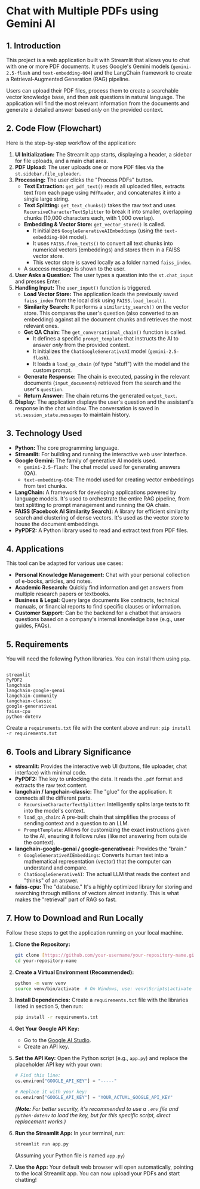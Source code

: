 # Chat with Multiple PDFs using Gemini AI

## 1. Introduction

This project is a web application built with Streamlit that allows you to chat with one or more PDF documents. It uses Google's Gemini models (`gemini-2.5-flash` and `text-embedding-004`) and the LangChain framework to create a Retrieval-Augmented Generation (RAG) pipeline.

Users can upload their PDF files, process them to create a searchable vector knowledge base, and then ask questions in natural language. The application will find the most relevant information from the documents and generate a detailed answer based *only* on the provided context.

## 2. Code Flow (Flowchart)

Here is the step-by-step workflow of the application:

1.  **UI Initialization:** The Streamlit app starts, displaying a header, a sidebar for file uploads, and a main chat area.
2.  **PDF Upload:** The user uploads one or more PDF files via the `st.sidebar.file_uploader`.
3.  **Processing:** The user clicks the "Process PDFs" button.
    * **Text Extraction:** `get_pdf_text()` reads all uploaded files, extracts text from each page using `PdfReader`, and concatenates it into a single large string.
    * **Text Splitting:** `get_text_chunks()` takes the raw text and uses `RecursiveCharacterTextSplitter` to break it into smaller, overlapping chunks (10,000 characters each, with 1,000 overlap).
    * **Embedding & Vector Store:** `get_vector_store()` is called.
        * It initializes `GoogleGenerativeAIEmbeddings` (using the `text-embedding-004` model).
        * It uses `FAISS.from_texts()` to convert all text chunks into numerical vectors (embeddings) and stores them in a FAISS vector store.
        * This vector store is saved locally as a folder named `faiss_index`.
    * A success message is shown to the user.
4.  **User Asks a Question:** The user types a question into the `st.chat_input` and presses Enter.
5.  **Handling Input:** The `user_input()` function is triggered.
    * **Load Vector Store:** The application loads the previously saved `faiss_index` from the local disk using `FAISS.load_local()`.
    * **Similarity Search:** It performs a `similarity_search()` on the vector store. This compares the user's question (also converted to an embedding) against all the document chunks and retrieves the most relevant ones.
    * **Get QA Chain:** The `get_conversational_chain()` function is called.
        * It defines a specific `prompt_template` that instructs the AI to answer *only* from the provided context.
        * It initializes the `ChatGoogleGenerativeAI` model (`gemini-2.5-flash`).
        * It loads a `load_qa_chain` (of type "stuff") with the model and the custom prompt.
    * **Generate Response:** The chain is executed, passing in the relevant documents (`input_documents`) retrieved from the search and the user's `question`.
    * **Return Answer:** The chain returns the generated `output_text`.
6.  **Display:** The application displays the user's question and the assistant's response in the chat window. The conversation is saved in `st.session_state.messages` to maintain history.

## 3. Technology Used

* **Python:** The core programming language.
* **Streamlit:** For building and running the interactive web user interface.
* **Google Gemini:** The family of generative AI models used.
    * `gemini-2.5-flash`: The chat model used for generating answers (QA).
    * `text-embedding-004`: The model used for creating vector embeddings from text chunks.
* **LangChain:** A framework for developing applications powered by language models. It's used to orchestrate the entire RAG pipeline, from text splitting to prompt management and running the QA chain.
* **FAISS (Facebook AI Similarity Search):** A library for efficient similarity search and clustering of dense vectors. It's used as the vector store to house the document embeddings.
* **PyPDF2:** A Python library used to read and extract text from PDF files.

## 4. Applications

This tool can be adapted for various use cases:

* **Personal Knowledge Management:** Chat with your personal collection of e-books, articles, and notes.
* **Academic Research:** Quickly find information and get answers from multiple research papers or textbooks.
* **Business & Legal:** Query large documents like contracts, technical manuals, or financial reports to find specific clauses or information.
* **Customer Support:** Can be the backend for a chatbot that answers questions based on a company's internal knowledge base (e.g., user guides, FAQs).

## 5. Requirements

You will need the following Python libraries. You can install them using `pip`.

```

streamlit
PyPDF2
langchain
langchain-google-genai
langchain-community
langchain-classic
google-generativeai
faiss-cpu
python-dotenv

````

Create a `requirements.txt` file with the content above and run:
`pip install -r requirements.txt`

## 6. Tools and Library Significance

* **streamlit:** Provides the interactive web UI (buttons, file uploader, chat interface) with minimal code.
* **PyPDF2:** The key to unlocking the data. It reads the `.pdf` format and extracts the raw text content.
* **langchain / langchain-classic:** The "glue" for the application. It connects all the different parts.
    * `RecursiveCharacterTextSplitter`: Intelligently splits large texts to fit into the model's context.
    * `load_qa_chain`: A pre-built chain that simplifies the process of sending context and a question to an LLM.
    * `PromptTemplate`: Allows for customizing the exact instructions given to the AI, ensuring it follows rules (like not answering from outside the context).
* **langchain-google-genai / google-generativeai:** Provides the "brain."
    * `GoogleGenerativeAIEmbeddings`: Converts human text into a mathematical representation (vector) that the computer can understand and compare.
    * `ChatGoogleGenerativeAI`: The actual LLM that reads the context and "thinks" of an answer.
* **faiss-cpu:** The "database." It's a highly optimized library for storing and searching through millions of vectors almost instantly. This is what makes the "retrieval" part of RAG so fast.

## 7. How to Download and Run Locally

Follow these steps to get the application running on your local machine.

1.  **Clone the Repository:**
    ```sh
    git clone [https://github.com/your-username/your-repository-name.git](https://github.com/your-username/your-repository-name.git)
    cd your-repository-name
    ```

2.  **Create a Virtual Environment (Recommended):**
    ```sh
    python -m venv venv
    source venv/bin/activate  # On Windows, use: venv\Scripts\activate
    ```

3.  **Install Dependencies:**
    Create a `requirements.txt` file with the libraries listed in section 5, then run:
    ```sh
    pip install -r requirements.txt
    ```

4.  **Get Your Google API Key:**
    * Go to the [Google AI Studio](https://aistudio.google.com/app/apikey).
    * Create an API key.

5.  **Set the API Key:**
    Open the Python script (e.g., `app.py`) and replace the placeholder API key with your own:
    ```python
    # Find this line:
    os.environ["GOOGLE_API_KEY"] = "-----" 
    
    # Replace it with your key:
    os.environ["GOOGLE_API_KEY"] = "YOUR_ACTUAL_GOOGLE_API_KEY"
    ```
    *(**Note:** For better security, it's recommended to use a `.env` file and `python-dotenv` to load the key, but for this specific script, direct replacement works.)*

6.  **Run the Streamlit App:**
    In your terminal, run:
    ```sh
    streamlit run app.py
    ```
    (Assuming your Python file is named `app.py`)

7.  **Use the App:**
    Your default web browser will open automatically, pointing to the local Streamlit app. You can now upload your PDFs and start chatting!
